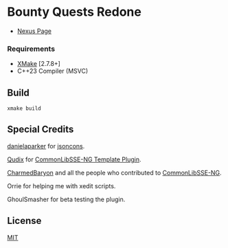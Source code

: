 # Bounty Quests Redone

* [Nexus Page](https://www.nexusmods.com/skyrimspecialedition/mods/100630)

### Requirements

* [XMake](https://xmake.io/) [2.7.8+]
* C++23 Compiler (MSVC)

## Build
```
xmake build
```

## Special Credits

[danielaparker](https://github.com/danielaparker) for [jsoncons](https://github.com/danielaparker/jsoncons).

[Qudix](https://github.com/Qudix) for [CommonLibSSE-NG Template Plugin](https://github.com/Qudix/template-commonlibsse-ng).

[CharmedBaryon](https://github.com/CharmedBaryon) and all the people who contributed to [CommonLibSSE-NG](https://github.com/CharmedBaryon/CommonLibSSE-NG).

Orrie for helping me with xedit scripts.

GhoulSmasher for beta testing the plugin.

## License
[MIT](LICENSE)